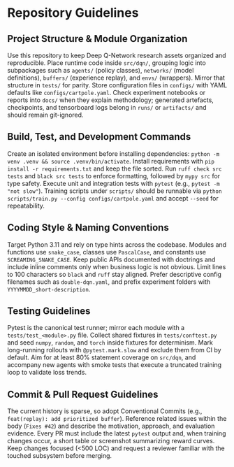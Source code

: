 # Repository Guidelines

## Project Structure & Module Organization
Use this repository to keep Deep Q-Network research assets organized and reproducible. Place runtime code inside `src/dqn/`, grouping logic into subpackages such as `agents/` (policy classes), `networks/` (model definitions), `buffers/` (experience replay), and `envs/` (wrappers). Mirror that structure in `tests/` for parity. Store configuration files in `configs/` with YAML defaults like `configs/cartpole.yaml`. Check experiment notebooks or reports into `docs/` when they explain methodology; generated artefacts, checkpoints, and tensorboard logs belong in `runs/` or `artifacts/` and should remain git-ignored.

## Build, Test, and Development Commands
Create an isolated environment before installing dependencies: `python -m venv .venv && source .venv/bin/activate`. Install requirements with `pip install -r requirements.txt` and keep the file sorted. Run `ruff check src tests` and `black src tests` to enforce formatting, followed by `mypy src` for type safety. Execute unit and integration tests with `pytest` (e.g., `pytest -m "not slow"`). Training scripts under `scripts/` should be runnable via `python scripts/train.py --config configs/cartpole.yaml` and accept `--seed` for repeatability.

## Coding Style & Naming Conventions
Target Python 3.11 and rely on type hints across the codebase. Modules and functions use `snake_case`, classes use `PascalCase`, and constants use `SCREAMING_SNAKE_CASE`. Keep public APIs documented with doctrings and include inline comments only when business logic is not obvious. Limit lines to 100 characters so `black` and `ruff` stay aligned. Prefer descriptive config filenames such as `double-dqn.yaml`, and prefix experiment folders with `YYYYMMDD_short-description`.

## Testing Guidelines
Pytest is the canonical test runner; mirror each module with a `tests/test_<module>.py` file. Collect shared fixtures in `tests/conftest.py` and seed `numpy`, `random`, and `torch` inside fixtures for determinism. Mark long-running rollouts with `@pytest.mark.slow` and exclude them from CI by default. Aim for at least 80% statement coverage on `src/dqn`, and accompany new agents with smoke tests that execute a truncated training loop to validate loss trends.

## Commit & Pull Request Guidelines
The current history is sparse, so adopt Conventional Commits (e.g., `feat(replay): add prioritized buffer`). Reference related issues within the body (`Fixes #42`) and describe the motivation, approach, and evaluation evidence. Every PR must include the latest `pytest` output and, when training changes occur, a short table or screenshot summarizing reward curves. Keep changes focused (<500 LOC) and request a reviewer familiar with the touched subsystem before merging.
